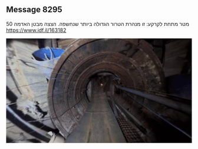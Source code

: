 ## Message 8295

50 מטר מתחת לקרקע:
זו מנהרת הטרור הגדולה ביותר שנחשפה. הצצה מבטן האדמה
https://www.idf.il/163182

![Photo](8295/8295_photo.jpg)
